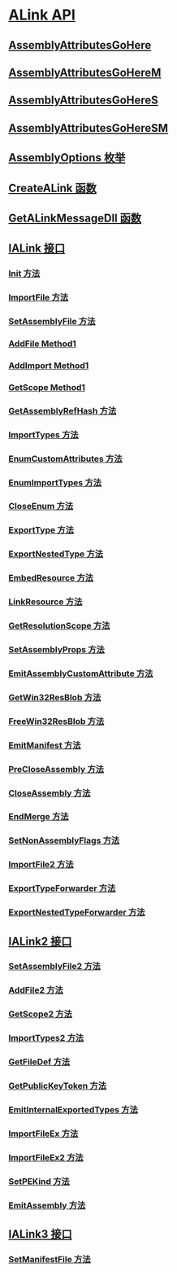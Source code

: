 # [ALink API](index.md)
## [AssemblyAttributesGoHere](assemblyattributesgohere.md)
## [AssemblyAttributesGoHereM](assemblyattributesgoherem.md)
## [AssemblyAttributesGoHereS](assemblyattributesgoheres.md)
## [AssemblyAttributesGoHereSM](assemblyattributesgoheresm.md)
## [AssemblyOptions 枚举](assemblyoptions-enumeration.md)
## [CreateALink 函数](createalink-function.md)
## [GetALinkMessageDll 函数](getalinkmessagedll-function.md)
## [IALink 接口](ialink-interface.md)
### [Init 方法](init-method.md)
### [ImportFile 方法](importfile-method.md)
### [SetAssemblyFile 方法](setassemblyfile-method.md)
### [AddFile Method1](addfile-method.md)
### [AddImport Method1](addimport-method.md)
### [GetScope Method1](getscope-method.md)
### [GetAssemblyRefHash 方法](getassemblyrefhash-method.md)
### [ImportTypes 方法](importtypes-method.md)
### [EnumCustomAttributes 方法](enumcustomattributes-method.md)
### [EnumImportTypes 方法](enumimporttypes-method.md)
### [CloseEnum 方法](closeenum-method.md)
### [ExportType 方法](exporttype-method.md)
### [ExportNestedType 方法](exportnestedtype-method.md)
### [EmbedResource 方法](embedresource-method.md)
### [LinkResource 方法](linkresource-method.md)
### [GetResolutionScope 方法](getresolutionscope-method.md)
### [SetAssemblyProps 方法](setassemblyprops-method.md)
### [EmitAssemblyCustomAttribute 方法](emitassemblycustomattribute-method.md)
### [GetWin32ResBlob 方法](getwin32resblob-method.md)
### [FreeWin32ResBlob 方法](freewin32resblob-method.md)
### [EmitManifest 方法](emitmanifest-method.md)
### [PreCloseAssembly 方法](precloseassembly-method.md)
### [CloseAssembly 方法](closeassembly-method.md)
### [EndMerge 方法](endmerge-method.md)
### [SetNonAssemblyFlags 方法](setnonassemblyflags-method.md)
### [ImportFile2 方法](importfile2-method.md)
### [ExportTypeForwarder 方法](exporttypeforwarder-method.md)
### [ExportNestedTypeForwarder 方法](exportnestedtypeforwarder-method.md)
## [IALink2 接口](ialink2-interface.md)
### [SetAssemblyFile2 方法](setassemblyfile2-method.md)
### [AddFile2 方法](addfile2-method.md)
### [GetScope2 方法](getscope2-method.md)
### [ImportTypes2 方法](importtypes2-method.md)
### [GetFileDef 方法](getfiledef-method.md)
### [GetPublicKeyToken 方法](getpublickeytoken-method.md)
### [EmitInternalExportedTypes 方法](emitinternalexportedtypes-method.md)
### [ImportFileEx 方法](importfileex-method.md)
### [ImportFileEx2 方法](importfileex2-method.md)
### [SetPEKind 方法](setpekind-method.md)
### [EmitAssembly 方法](emitassembly-method.md)
## [IALink3 接口](ialink3-interface.md)
### [SetManifestFile 方法](setmanifestfile-method.md)
